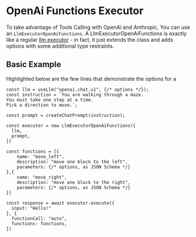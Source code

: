 # OpenAi Functions Executor

To take advantage of Tools Calling with OpenAi and Anthropic, You can use an `LlmExecutorOpenAiFunctions`. A LlmExecutorOpenAiFunctions is exactly like a regular [llm executor](/executor/) - in fact, it just extends the class and adds options with some additional type restraints.

## Basic Example
Highlighted below are the few lines that demonstrate the options for a 
```ts{13,14,15,16,17,18,19,20,21,26,27}
const llm = useLlm("openai.chat.v1", {/* options */});
const instruction = `You are walking through a maze.
You must take one step at a time.
Pick a direction to move.`;

const prompt = createChatPrompt(instruction);

const executor = new LlmExecutorOpenAiFunctions({
  llm,
  prompt,
})

const functions = [{
    name: "move_left",
    description: "move one block to the left",
    parameters: {/* options, as JSON Schema */}
},{
    name: "move_right",
    description: "move one block to the right",
    parameters: {/* options, as JSON Schema */}
}]

const response = await executor.execute({
  input: "Hello!"
}, {
  functionCall: "auto",
  functions: functions,
})
```
